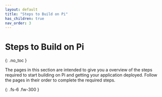 ```yaml
---
layout: default
title: "Steps to Build on Pi"
has_children: true
nav_order: 3
---
```


# Steps to Build on Pi
{: .no_toc }

The pages in this section are intended to give you a overview of the steps required to start building on Pi and getting your application deployed. Follow the pages in their order to complete the required steps.

{: .fs-6 .fw-300 }